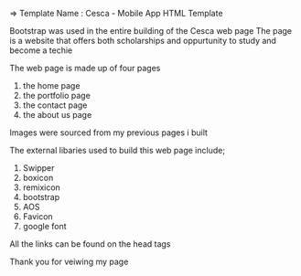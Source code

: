   =>  Template Name    : Cesca - Mobile App HTML Template


Bootstrap was used in the entire building of the Cesca web page
The page is a website that offers both scholarships and oppurtunity to study and become a techie

The web page is made up of four pages
  
1. the home page
2. the portfolio page
3. the contact page
4. the about us page

Images were sourced from my previous pages i built


The external libaries used to build this web page include;
1. Swipper 
2. boxicon
3. remixicon
4. bootstrap
5. AOS
6. Favicon
7. google font



All the links can be found on the head tags



Thank you for veiwing my page

